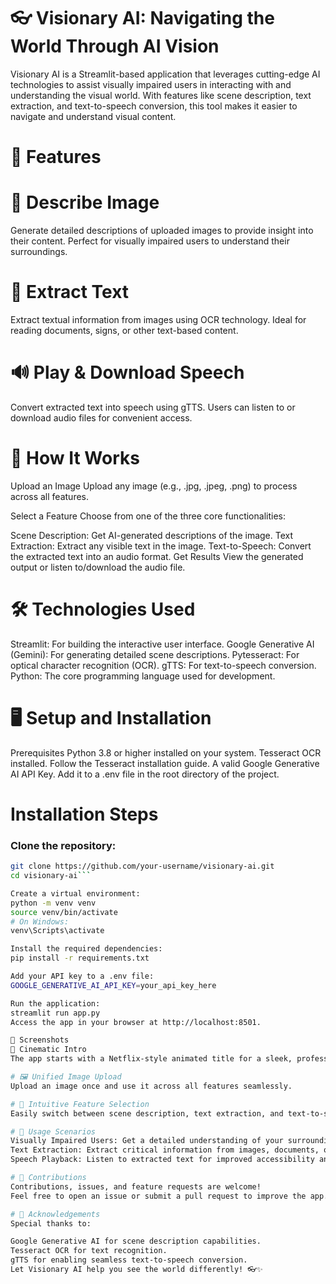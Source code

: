 # 👓 Visionary AI: Navigating the World Through AI Vision
Visionary AI is a Streamlit-based application that leverages cutting-edge AI technologies to assist visually impaired users in interacting with and understanding the visual world. With features like scene description, text extraction, and text-to-speech conversion, this tool makes it easier to navigate and understand visual content.

# 🌟 Features
# 📜 Describe Image
Generate detailed descriptions of uploaded images to provide insight into their content. Perfect for visually impaired users to understand their surroundings.

# 📝 Extract Text
Extract textual information from images using OCR technology. Ideal for reading documents, signs, or other text-based content.

# 🔊 Play & Download Speech
Convert extracted text into speech using gTTS. Users can listen to or download audio files for convenient access.

# 🚀 How It Works
Upload an Image
Upload any image (e.g., .jpg, .jpeg, .png) to process across all features.

Select a Feature
Choose from one of the three core functionalities:

Scene Description: Get AI-generated descriptions of the image.
Text Extraction: Extract any visible text in the image.
Text-to-Speech: Convert the extracted text into an audio format.
Get Results
View the generated output or listen to/download the audio file.

# 🛠️ Technologies Used
Streamlit: For building the interactive user interface.
Google Generative AI (Gemini): For generating detailed scene descriptions.
Pytesseract: For optical character recognition (OCR).
gTTS: For text-to-speech conversion.
Python: The core programming language used for development.

# 🖥️ Setup and Installation
Prerequisites
Python 3.8 or higher installed on your system.
Tesseract OCR installed. Follow the Tesseract installation guide.
A valid Google Generative AI API Key. Add it to a .env file in the root directory of the project.
# Installation Steps

### Clone the repository:
```bash
git clone https://github.com/your-username/visionary-ai.git
cd visionary-ai```

Create a virtual environment:
python -m venv venv
source venv/bin/activate
# On Windows:
venv\Scripts\activate

Install the required dependencies:
pip install -r requirements.txt

Add your API key to a .env file:
GOOGLE_GENERATIVE_AI_API_KEY=your_api_key_here

Run the application:
streamlit run app.py
Access the app in your browser at http://localhost:8501.

📸 Screenshots
🎥 Cinematic Intro
The app starts with a Netflix-style animated title for a sleek, professional look.

# 🖼️ Unified Image Upload
Upload an image once and use it across all features seamlessly.

# 🎯 Intuitive Feature Selection
Easily switch between scene description, text extraction, and text-to-speech conversion using feature-specific buttons.

# 📝 Usage Scenarios
Visually Impaired Users: Get a detailed understanding of your surroundings through AI-generated image descriptions.
Text Extraction: Extract critical information from images, documents, or signs.
Speech Playback: Listen to extracted text for improved accessibility and convenience.

# 🤝 Contributions
Contributions, issues, and feature requests are welcome!
Feel free to open an issue or submit a pull request to improve the app.

# 🌟 Acknowledgements
Special thanks to:

Google Generative AI for scene description capabilities.
Tesseract OCR for text recognition.
gTTS for enabling seamless text-to-speech conversion.
Let Visionary AI help you see the world differently! 👓✨
